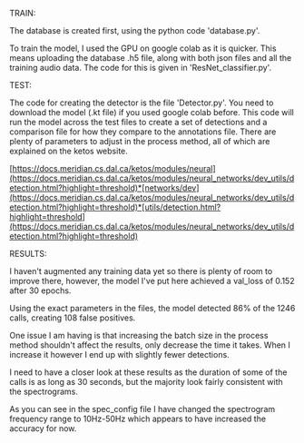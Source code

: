 TRAIN:

The database is created first, using the python code 'database.py'. 

To train the model, I used the GPU on google colab as it is quicker. This means uploading the database .h5 file, along with both json files and all the training audio data. The code for this is given in 'ResNet_classifier.py'. 

TEST:

The code for creating the detector is the file 'Detector.py'. You need to download the model (.kt file) if you used google colab before. This code will run the model across the test files to create a set of detections and a comparison file for how they compare to the annotations file. There are plenty of parameters to adjust in the process method, all of which are explained on the ketos website. 

[https://docs.meridian.cs.dal.ca/ketos/modules/neural](https://docs.meridian.cs.dal.ca/ketos/modules/neural_networks/dev_utils/detection.html?highlight=threshold)*[networks/dev](https://docs.meridian.cs.dal.ca/ketos/modules/neural_networks/dev_utils/detection.html?highlight=threshold)*[utils/detection.html?highlight=threshold](https://docs.meridian.cs.dal.ca/ketos/modules/neural_networks/dev_utils/detection.html?highlight=threshold)

RESULTS:

I haven't augmented any training data yet so there is plenty of room to improve there, however, the model I've put here achieved a val_loss of 0.152 after 30 epochs.

Using the exact parameters in the files, the model detected 86% of the 1246 calls, creating 108 false positives. 

One issue I am having is that increasing the batch size in the process method shouldn't affect the results, only decrease the time it takes. When I increase it however I end up with slightly fewer detections.

I need to have a closer look at these results as the duration of some of the calls is as long as 30 seconds, but the majority look fairly consistent with the spectrograms.

As you can see in the spec_config file I have changed the spectrogram frequency range to 10Hz-50Hz which appears to have increased the accuracy for now. 